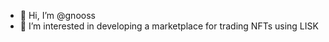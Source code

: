 - 👋 Hi, I’m @gnooss
- 👀 I’m interested in developing a marketplace for trading NFTs using LISK


<!---
gnooss/gnooss is a ✨ special ✨ repository because its `README.md` (this file) appears on your GitHub profile.
You can click the Preview link to take a look at your changes.
--->
